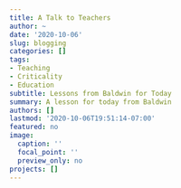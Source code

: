```yaml
---
title: A Talk to Teachers
author: ~
date: '2020-10-06'
slug: blogging
categories: []
tags: 
- Teaching
- Criticality
- Education
subtitle: Lessons from Baldwin for Today
summary: A lesson for today from Baldwin
authors: []
lastmod: '2020-10-06T19:51:14-07:00'
featured: no
image:
  caption: ''
  focal_point: ''
  preview_only: no
projects: []
---
```






